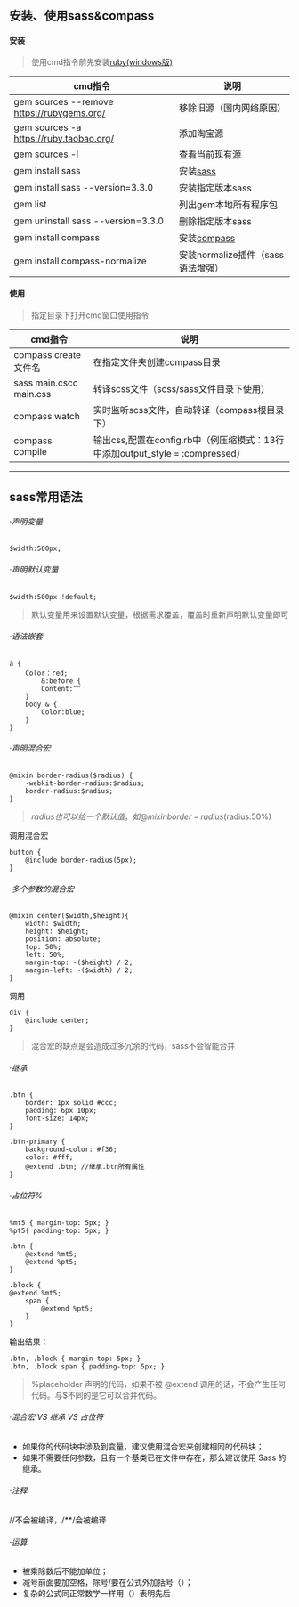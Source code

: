 ## 安装、使用sass&compass


#### 安装
> 使用cmd指令前先安装[ruby(windows版)](http://rubyinstaller.org/downloads/)

cmd指令|说明
-----|-----
gem sources --remove https://rubygems.org/ | 移除旧源（国内网络原因）
gem sources -a https://ruby.taobao.org/ | 添加淘宝源
gem sources -l | 查看当前现有源
gem install sass | 安装[sass](http://sass-lang.com/)
gem install sass --version=3.3.0 | 安装指定版本sass
gem list | 列出gem本地所有程序包
gem uninstall sass --version=3.3.0 | 删除指定版本sass
gem install compass | 安装[compass](http://compass-style.org/reference/compass/)
gem install compass-normalize | 安装normalize插件（sass语法增强）	


#### 使用
> 指定目录下打开cmd窗口使用指令

cmd指令 | 说明
-----|-----
compass create 文件名 | 在指定文件夹创建compass目录
sass main.cscc main.css | 转译scss文件（scss/sass文件目录下使用）
compass watch | 实时监听scss文件，自动转译（compass根目录下）
compass compile | 输出css,配置在config.rb中（例压缩模式：13行中添加output_style = :compressed）


---
## sass常用语法


###### ·声明变量

`$width:500px;`

###### ·声明默认变量

`$width:500px !default;`

> 默认变量用来设置默认变量，根据需求覆盖，覆盖时重新声明默认变量即可

###### ·语法嵌套

```
a {
  	Color：red;
      	&:before {
     	Content:””
  	}
  	body & {
		Color:blue;
  	}
}
```

###### ·声明混合宏
```
@mixin border-radius($radius) {
	-webkit-border-radius:$radius;
	border-radius:$radius;
}
```
> $radius也可以给一个默认值，如@mixin border-radius($radius:50%)

调用混合宏
```
button {
	@include border-radius(5px);
}
```

###### ·多个参数的混合宏
```
@mixin center($width,$height){
	width: $width;
	height: $height;
	position: absolute;
	top: 50%;
	left: 50%;
	margin-top: -($height) / 2;
	margin-left: -($width) / 2;
}
```

调用
```
div {
	@include center;
}
```
> 混合宏的缺点是会造成过多冗余的代码，sass不会智能合并

###### ·继承
```
.btn {
	border: 1px solid #ccc;
	padding: 6px 10px;
	font-size: 14px;
}

.btn-primary {
	background-color: #f36;
	color: #fff;
	@extend .btn; //继承.btn所有属性
}
```

###### ·占位符%
```
%mt5 { margin-top: 5px; }
%pt5{ padding-top: 5px; }

.btn {
	@extend %mt5;
	@extend %pt5;
}

.block {
@extend %mt5;
	span {
		@extend %pt5;
	}
}

```
输出结果：
```
.btn, .block { margin-top: 5px; }
.btn, .block span { padding-top: 5px; }
```
> %placeholder 声明的代码，如果不被 @extend 调用的话，不会产生任何代码。与$不同的是它可以合并代码。

###### ·混合宏 VS 继承 VS 占位符
- 如果你的代码块中涉及到变量，建议使用混合宏来创建相同的代码块；
- 如果不需要任何参数，且有一个基类已在文件中存在，那么建议使用 Sass 的继承。

###### ·注释
//不会被编译，/**/会被编译

###### ·运算
- 被乘除数后不能加单位；
- 减号前面要加空格，除号/要在公式外加括号（）；
- 复杂的公式同正常数学一样用（）表明先后